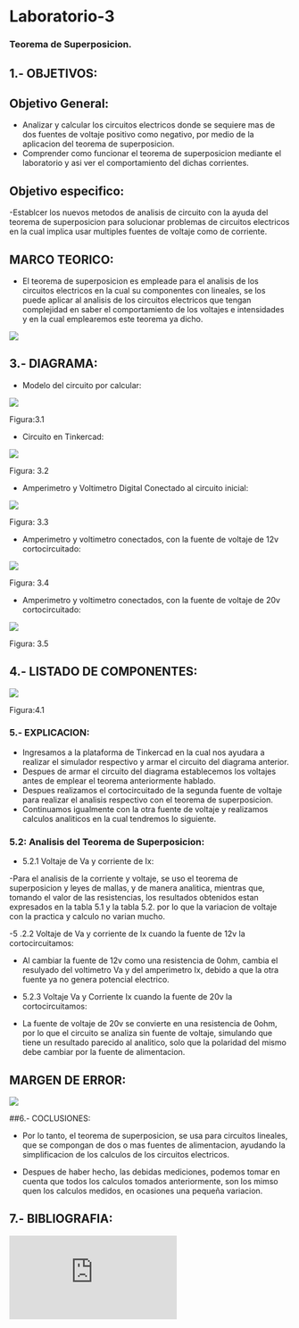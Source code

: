 # Laboratorio-3
### Teorema de Superposicion.
## 1.- OBJETIVOS:

## Objetivo General:
- Analizar y calcular los circuitos electricos donde se sequiere mas de dos fuentes de voltaje positivo como negativo,  por medio de la aplicacion del teorema de superposicion.
- Comprender como funcionar el teorema de superposicion mediante el laboratorio y asi ver el comportamiento del dichas corrientes.

## Objetivo especifico:
 -Establcer los nuevos metodos de analisis de circuito con la ayuda del teorema de superposicion para solucionar problemas de circuitos electricos en la cual implica usar multiples fuentes de voltaje como de corriente.
 

## MARCO TEORICO:

-  El teorema de superposicion es empleade para el analisis de los circuitos electricos en la cual su componentes con lineales, se los puede aplicar al analisis de los circuitos electricos que tengan complejidad en saber el comportamiento de los voltajes e  intensidades y en la cual emplearemos este teorema ya dicho.


![](https://github.com/JonathanGuaman/Laboratorio-3/blob/main/Diagramas/Marco%20teorico.png)




## 3.- DIAGRAMA:
- Modelo del circuito por calcular:

![](https://github.com/JonathanGuaman/Laboratorio-3/blob/main/Diagramas/Diagrama.png)

Figura:3.1


- Circuito en Tinkercad:

![](https://github.com/JonathanGuaman/Laboratorio-3/blob/main/Diagramas/Diagrama%203.png)

Figura: 3.2

- Amperimetro y Voltimetro Digital Conectado al circuito inicial:

![](https://github.com/JonathanGuaman/Laboratorio-3/blob/main/Diagramas/Diagrama%204.png)

Figura: 3.3

- Amperimetro y voltimetro conectados, con la fuente de voltaje de 12v cortocircuitado:

![](https://github.com/JonathanGuaman/Laboratorio-3/blob/main/Diagramas/Diagrama%205%20(Corto%20de%2012v).png)

Figura: 3.4


- Amperimetro y voltimetro conectados, con la fuente de voltaje de 20v cortocircuitado:

![](https://github.com/JonathanGuaman/Laboratorio-3/blob/main/Diagramas/Diagrama%205%20(Corto%20de%2020v).png)

Figura: 3.5


## 4.- LISTADO DE COMPONENTES:

![](https://github.com/JonathanGuaman/Laboratorio-3/blob/main/Tablas/Tabla%201.png)

Figura:4.1



### 5.- EXPLICACION:

- Ingresamos a la plataforma de Tinkercad en la cual nos ayudara a realizar el simulador respectivo y armar el circuito del diagrama anterior.
- Despues de armar el circuito del diagrama establecemos los voltajes antes de emplear el teorema anteriormente hablado.
- Despues realizamos el cortocircuitado de la segunda fuente de voltaje para realizar el analisis respectivo con el teorema de superposicion.
- Continuamos igualmente con la otra fuente de voltaje y realizamos calculos analiticos en la cual tendremos lo siguiente.


### 5.2: Analisis del Teorema de Superposicion:

- 5.2.1 Voltaje de Va y corriente de Ix:
 
 -Para el analisis de la corriente y voltaje, se uso el teorema de superposicion y leyes de mallas, y de manera analitica, mientras que, tomando el valor de las resistencias, los resultados obtenidos estan expresados en la tabla 5.1 y la tabla 5.2. por lo que la variacion de voltaje con la practica y calculo no varian mucho.
 
 -5 .2.2  Voltaje de Va y corriente de Ix cuando la fuente de 12v la cortocircuitamos:
 
- Al  cambiar la fuente de 12v como una resistencia de 0ohm, cambia el resulyado del voltimetro Va y del amperimetro Ix, debido a que la otra fuente ya no genera potencial electrico.


- 5.2.3 Voltaje Va y Corriente Ix cuando la fuente de 20v la cortocircuitamos:
- La fuente de voltaje de 20v se convierte en una resistencia de 0ohm, por lo que el circuito se analiza sin fuente de voltaje, simulando que tiene un resultado parecido al analitico, solo que la polaridad del mismo debe cambiar por la fuente de alimentacion.

## MARGEN DE ERROR:

![](https://github.com/JonathanGuaman/Laboratorio-3/blob/main/Tablas/Tabla%20de%20error.png)

##6.- COCLUSIONES:

- Por lo tanto, el teorema de superposicion, se usa para circuitos lineales, que se compongan  de dos  o mas fuentes de alimentacion, ayudando la simplificacion de los calculos de los circuitos electricos.

- Despues de haber hecho, las debidas mediciones, podemos tomar en cuenta que todos los calculos tomados anteriormente, son los mimso quen los calculos medidos, en ocasiones una pequeña variacion.

## 7.- BIBLIOGRAFIA:

![](http://media.espora.org/mgoblin_media/media_entries/1455/Principios_de_circuitos_electricos.pdf)

 
 



